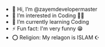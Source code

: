 - 👋 Hi, I’m @zayemdevelopermaster
- 👀 I’m interested in Coding 👨‍💻
- 🌱 I’m currently learning Coding
- ⚡ Fun fact: I'm very funny 😁
- ⭕ Religion: My relagon is ISLAM ☪

<!---
zayemdevelopermaster/zayemdevelopermaster is a ✨ special ✨ repository because its `README.md` (this file) appears on your GitHub profile.
You can click the Preview link to take a look at your changes.
--->
